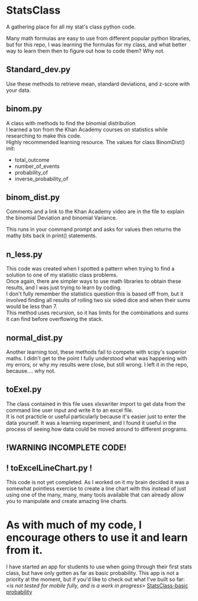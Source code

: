 # StatsClass
A gathering place for all my stat's class python code.

Many math formulas are easy to use from different popular python libraries,
but for this repo, I was learning the formulas for my class, and what better way
to learn them then to figure out how to code them?
Why not.

## Standard_dev.py
Use these methods to retrieve mean, standard deviations, and z-score with your data.
## binom.py
A class with methods to find the binomial distribution  
I learned a ton from the Khan Academy courses on statistics while researching to make this code.  
Highly recommended learning resource. 
The values for class BinomDist() init:
 * total_outcome
 * number_of_events
 * probability_of
 * inverse_probability_of
 
## binom_dist.py
Comments and a link to the Khan Academy video are in the file to explain the binomial Deviation and binomial Variance.  

This runs in your command prompt and asks for values then returns the mathy bits back in print() statements.

## n_less.py
This code was created when I spotted a pattern when trying to find a solution to one of my statistic class problems.  
Once again, there are simpler ways to use math libraries to obtain these results, and I was just trying to learn by coding.  
I don't fully remember the statistics question this is based off from, but it involved finding all results of rolling two six sided dice
and when their sums would be less than 7.   
This method uses recursion, so it has limits for the combinations and sums it can find before overflowing the stack.

## normal_dist.py
Another learning tool, these methods fail to compete with scipy's superior maths.
I didn't get to the point I fully understood what was happening with my errors, or why my results were close, but still wrong. I left it in the repo, because.... why not.


## toExel.py
The class contained in this file uses xlxswriter import to get data from the command line user input and write it to an excel file.  
It is not practicle or useful particularly because it's easier just to enter the data yourself.  It was a learning experiment, and I found it useful in the process of seeing how data could be moved around to different programs.


## !WARNING INCOMPLETE CODE!
## !   toExcelLineChart.py   !
This code is not yet completed.  As I worked on it my brain decided it was a somewhat pointless exercise to create a line chart with this instead of just using one of the many, many, many tools available that can already allow you to manipulate and create amazing line charts. 


# As with much of my code, I encourage others to use it and learn from it.
I have started an app for students to use when going through their first stats class, but have only gotten as far as 
basic probability.  This app is not a priority at the moment, but if you'd like to check out what I've built so far:
_<is not tested for mobile fully, and is a work in progress>_
[StatsClass-basic probability](https://nelliesnoodles.pythonanywhere.com/BasicProbability)








